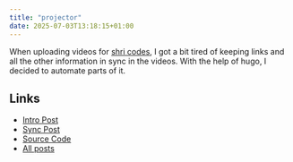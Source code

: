 ```yaml
---
title: "projector"
date: 2025-07-03T13:18:15+01:00
---
```


When uploading videos for [shri codes](../endeavours/shri-codes.md), I got a bit
tired of keeping links and all the other information in sync in the videos. With
the help of hugo, I decided to automate parts of it.

## Links

- [Intro Post](../posts/wordsonsand/projector-hugo.md)
- [Sync Post](../posts/wordsonsand/projector-sync.md)
- [Source Code](../../../tools/projector/)
- [All posts](../tags/projector/_index.md)
